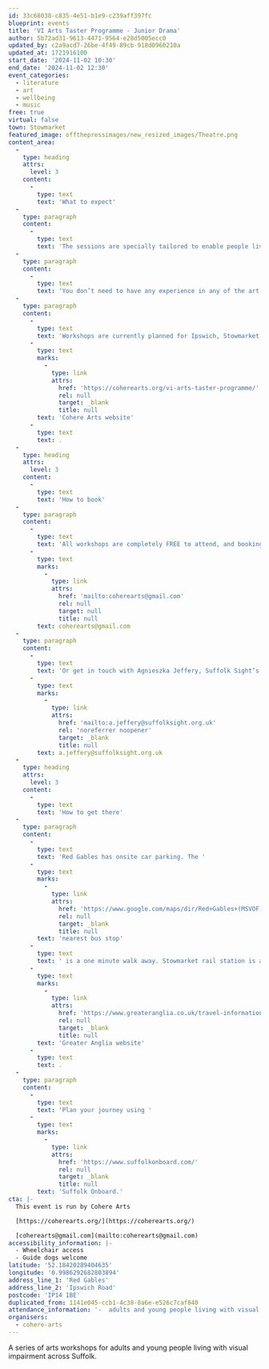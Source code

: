 ```yaml
---
id: 33c68038-c835-4e51-b1e9-c239aff397fc
blueprint: events
title: 'VI Arts Taster Programme - Junior Drama'
author: 5b72ad31-9613-4471-9564-e28d5005ecc0
updated_by: c2a9acd7-26be-4f49-89cb-918d0960210a
updated_at: 1721916100
start_date: '2024-11-02 10:30'
end_date: '2024-11-02 12:30'
event_categories:
  - literature
  - art
  - wellbeing
  - music
free: true
virtual: false
town: Stowmarket
featured_image: offthepressimages/new_resized_images/Theatre.png
content_area:
  -
    type: heading
    attrs:
      level: 3
    content:
      -
        type: text
        text: 'What to expect'
  -
    type: paragraph
    content:
      -
        type: text
        text: 'The sessions are specially tailored to enable people living with sight loss and their companions to try their hand at drama, art, singing and seated yoga. All workshops are supported by trained Suffolk Sight volunteers.'
  -
    type: paragraph
    content:
      -
        type: text
        text: 'You don’t need to have any experience in any of the art forms, and all activities are optional. There will be time afterwards to enjoy social time with complimentary refreshments. Guide dogs are very welcome.'
  -
    type: paragraph
    content:
      -
        type: text
        text: 'Workshops are currently planned for Ipswich, Stowmarket, Hadleigh, Mildenhall and Bury St Edmunds, with more dates and locations to follow soon. Full details of the programme so far can be found on the '
      -
        type: text
        marks:
          -
            type: link
            attrs:
              href: 'https://coherearts.org/vi-arts-taster-programme/'
              rel: null
              target: _blank
              title: null
        text: 'Cohere Arts website'
      -
        type: text
        text: .
  -
    type: heading
    attrs:
      level: 3
    content:
      -
        type: text
        text: 'How to book'
  -
    type: paragraph
    content:
      -
        type: text
        text: 'All workshops are completely FREE to attend, and booking is not required but if you would like to find out more, please email us at '
      -
        type: text
        marks:
          -
            type: link
            attrs:
              href: 'mailto:coherearts@gmail.com'
              rel: null
              target: null
              title: null
        text: coherearts@gmail.com
  -
    type: paragraph
    content:
      -
        type: text
        text: 'Or get in touch with Agnieszka Jeffery, Suffolk Sight’s Social Club and Volunteer Co-ordinator by emailing '
      -
        type: text
        marks:
          -
            type: link
            attrs:
              href: 'mailto:a.jeffery@suffolksight.org.uk'
              rel: 'noreferrer noopener'
              target: _blank
              title: null
        text: a.jeffery@suffolksight.org.uk
  -
    type: heading
    attrs:
      level: 3
    content:
      -
        type: text
        text: 'How to get there'
  -
    type: paragraph
    content:
      -
        type: text
        text: 'Red Gables has onsite car parking. The '
      -
        type: text
        marks:
          -
            type: link
            attrs:
              href: 'https://www.google.com/maps/dir/Red+Gables+(MSVOF),+Red+Gables,+Ipswich+Rd,+Stowmarket+IP14+1BE/Lime+Tree+Place,+Stowmarket+IP14+1BQ/@52.1838259,0.9964854,17z/data=!3m1!4b1!4m14!4m13!1m5!1m1!1s0x47d9a5345156e699:0xe559e8c4a9c00bef!2m2!1d0.9986374!2d52.1840583!1m5!1m1!1s0x47d9a53443520c51:0x2af5337a7fdfa5ea!2m2!1d0.999334!2d52.18364!3e2?entry=ttu'
              rel: null
              target: _blank
              title: null
        text: 'nearest bus stop'
      -
        type: text
        text: ' is a one minute walk away. Stowmarket rail station is an 11 minute walk from Red Gables and you can find up to date times on the '
      -
        type: text
        marks:
          -
            type: link
            attrs:
              href: 'https://www.greateranglia.co.uk/travel-information/station-information/smk'
              rel: null
              target: _blank
              title: null
        text: 'Greater Anglia website'
      -
        type: text
        text: .
  -
    type: paragraph
    content:
      -
        type: text
        text: 'Plan your journey using '
      -
        type: text
        marks:
          -
            type: link
            attrs:
              href: 'https://www.suffolkonboard.com/'
              rel: null
              target: _blank
              title: null
        text: 'Suffolk Onboard.'
cta: |-
  This event is run by Cohere Arts

  [https://coherearts.org/](https://coherearts.org/)

  [coherearts@gmail.com](mailto:coherearts@gmail.com)
accessibility_information: |-
  - Wheelchair access
  - Guide dogs welcome
latitude: '52.18420289404635'
longitude: '0.9986292682803894'
address_line_1: 'Red Gables'
address_line_2: 'Ipswich Road'
postcode: 'IP14 1BE'
duplicated_from: 1141e045-ccb1-4c38-8a6e-e526c7caf840
attendance_information: '-  adults and young people living with visual impairment'
organisers:
  - cohere-arts
---
```

A series of arts workshops for adults and young people living with visual impairment across Suffolk.